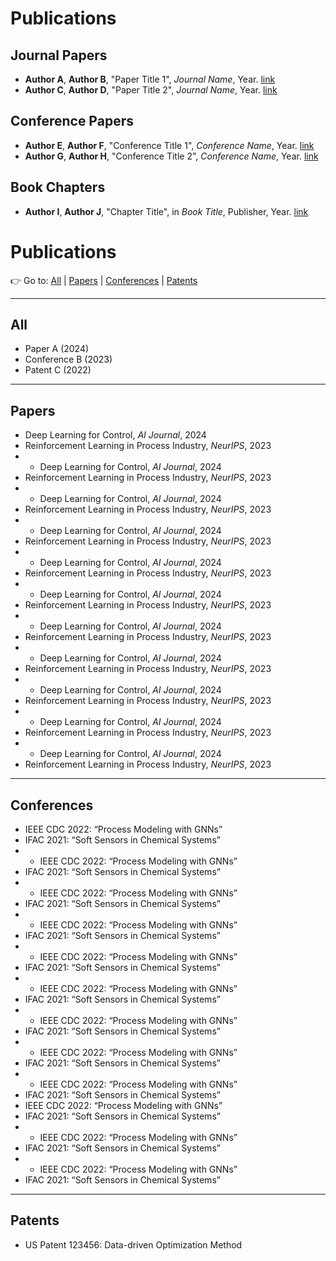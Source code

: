 # Publications

## Journal Papers

- **Author A**, **Author B**, "Paper Title 1", *Journal Name*, Year. [link](URL)
- **Author C**, **Author D**, "Paper Title 2", *Journal Name*, Year. [link](URL)

## Conference Papers

- **Author E**, **Author F**, "Conference Title 1", *Conference Name*, Year. [link](URL)
- **Author G**, **Author H**, "Conference Title 2", *Conference Name*, Year. [link](URL)

## Book Chapters

- **Author I**, **Author J**, "Chapter Title", in *Book Title*, Publisher, Year. [link](URL)


# Publications

👉 Go to:
[All](#all) | [Papers](#papers) | [Conferences](#conferences) | [Patents](#patents)

---

## All

- Paper A (2024)
- Conference B (2023)
- Patent C (2022)

---

## Papers

<a name="papers"></a>

- Deep Learning for Control, *AI Journal*, 2024
- Reinforcement Learning in Process Industry, *NeurIPS*, 2023
- - Deep Learning for Control, *AI Journal*, 2024
- Reinforcement Learning in Process Industry, *NeurIPS*, 2023
- - Deep Learning for Control, *AI Journal*, 2024
- Reinforcement Learning in Process Industry, *NeurIPS*, 2023
- - Deep Learning for Control, *AI Journal*, 2024
- Reinforcement Learning in Process Industry, *NeurIPS*, 2023
- - Deep Learning for Control, *AI Journal*, 2024
- Reinforcement Learning in Process Industry, *NeurIPS*, 2023
- - Deep Learning for Control, *AI Journal*, 2024
- Reinforcement Learning in Process Industry, *NeurIPS*, 2023
- - Deep Learning for Control, *AI Journal*, 2024
- Reinforcement Learning in Process Industry, *NeurIPS*, 2023
- - Deep Learning for Control, *AI Journal*, 2024
- Reinforcement Learning in Process Industry, *NeurIPS*, 2023
- - Deep Learning for Control, *AI Journal*, 2024
- Reinforcement Learning in Process Industry, *NeurIPS*, 2023
- - Deep Learning for Control, *AI Journal*, 2024
- Reinforcement Learning in Process Industry, *NeurIPS*, 2023
- - Deep Learning for Control, *AI Journal*, 2024
- Reinforcement Learning in Process Industry, *NeurIPS*, 2023

---

## Conferences

<a name="conferences"></a>

- IEEE CDC 2022: “Process Modeling with GNNs”
- IFAC 2021: “Soft Sensors in Chemical Systems”
- - IEEE CDC 2022: “Process Modeling with GNNs”
- IFAC 2021: “Soft Sensors in Chemical Systems”
- - IEEE CDC 2022: “Process Modeling with GNNs”
- IFAC 2021: “Soft Sensors in Chemical Systems”
- - IEEE CDC 2022: “Process Modeling with GNNs”
- IFAC 2021: “Soft Sensors in Chemical Systems”
- - IEEE CDC 2022: “Process Modeling with GNNs”
- IFAC 2021: “Soft Sensors in Chemical Systems”
- - IEEE CDC 2022: “Process Modeling with GNNs”
- IFAC 2021: “Soft Sensors in Chemical Systems”
- - IEEE CDC 2022: “Process Modeling with GNNs”
- IFAC 2021: “Soft Sensors in Chemical Systems”
- - IEEE CDC 2022: “Process Modeling with GNNs”
- IFAC 2021: “Soft Sensors in Chemical Systems”
- - IEEE CDC 2022: “Process Modeling with GNNs”
- IFAC 2021: “Soft Sensors in Chemical Systems”
- IEEE CDC 2022: “Process Modeling with GNNs”
- IFAC 2021: “Soft Sensors in Chemical Systems”
- - IEEE CDC 2022: “Process Modeling with GNNs”
- IFAC 2021: “Soft Sensors in Chemical Systems”
- - IEEE CDC 2022: “Process Modeling with GNNs”
- IFAC 2021: “Soft Sensors in Chemical Systems”

---

## Patents

<a name="patents"></a>

- US Patent 123456: Data-driven Optimization Method

